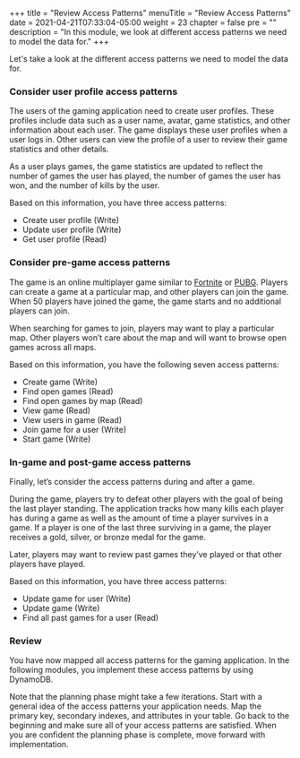 +++
title = "Review Access Patterns"
menuTitle = "Review Access Patterns"
date = 2021-04-21T07:33:04-05:00
weight = 23
chapter = false
pre = ""
description = "In this module, we look at different access patterns we need to model the data for."
+++

Let's take a look at the different access patterns we need to model the data for.

### Consider user profile access patterns

The users of the gaming application need to create user profiles. These profiles include data such as a user name, avatar, game statistics, and other information about each user. The game displays these user profiles when a user logs in. Other users can view the profile of a user to review their game statistics and other details.

As a user plays games, the game statistics are updated to reflect the number of games the user has played, the number of games the user has won, and the number of kills by the user.

Based on this information, you have three access patterns:

- Create user profile (Write)
- Update user profile (Write)
- Get user profile (Read)


### Consider pre-game access patterns

The game is an online multiplayer game similar to [Fortnite](https://www.epicgames.com/fortnite) or [PUBG](https://www.pubg.com/). Players can create a game at a particular map, and other players can join the game. When 50 players have joined the game, the game starts and no additional players can join.

When searching for games to join, players may want to play a particular map. Other players won’t care about the map and will want to browse open games across all maps.

Based on this information, you have the following seven access patterns:

- Create game (Write)
- Find open games (Read)
- Find open games by map (Read)
- View game (Read)
- View users in game (Read) 
- Join game for a user (Write)
- Start game (Write)


### In-game and post-game access patterns

Finally, let’s consider the access patterns during and after a game.

During the game, players try to defeat other players with the goal of being the last player standing. The application tracks how many kills each player has during a game as well as the amount of time a player survives in a game. If a player is one of the last three surviving in a game, the player receives a gold, silver, or bronze medal for the game.

Later, players may want to review past games they’ve played or that other players have played.

Based on this information, you have three access patterns:

- Update game for user (Write)
- Update game (Write)
- Find all past games for a user (Read)


### Review

You have now mapped all access patterns for the gaming application. In the following modules, you implement these access patterns by using DynamoDB. 

Note that the planning phase might take a few iterations. Start with a general idea of the access patterns your application needs. Map the primary key, secondary indexes, and attributes in your table. Go back to the beginning and make sure all of your access patterns are satisfied. When you are confident the planning phase is complete, move forward with implementation.